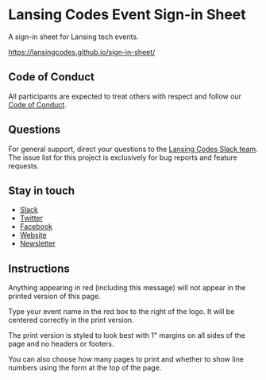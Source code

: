 # Lansing Codes Event Sign-in Sheet

A sign-in sheet for Lansing tech events.

https://lansingcodes.github.io/sign-in-sheet/

## Code of Conduct

All participants are expected to treat others with respect and follow our [Code of Conduct](https://www.lansing.codes/code-of-conduct/).

## Questions

For general support, direct your questions to the
[Lansing Codes Slack team](http://slack.lansing.codes). The issue list for this
project is exclusively for bug reports and feature requests.

## Stay in touch

-   [Slack](http://slack.lansing.codes)
-   [Twitter](https://twitter.com/lansingcodes)
-   [Facebook](https://www.facebook.com/lansingcodes)
-   [Website](https://www.lansing.codes)
-   [Newsletter](http://bit.ly/lansing-codes-newsletter)

## Instructions

Anything appearing in red (including this message) will not appear in the printed version of this page.

Type your event name in the red box to the right of the logo. It will be centered correctly in the print version.

The print version is styled to look best with 1" margins on all sides of the page and no headers or footers.

You can also choose how many pages to print and whether to show line numbers using the form at the top of the page.
